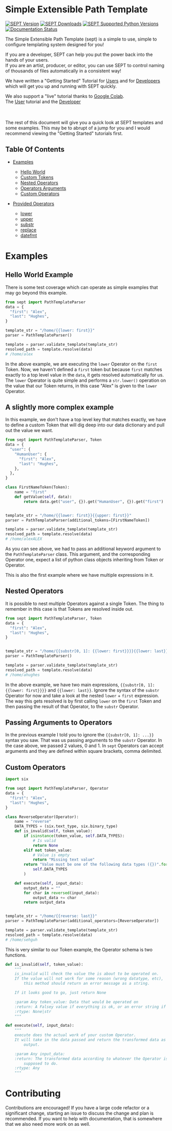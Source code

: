 # Simple Extensible Path Template
[![SEPT Version](https://img.shields.io/pypi/v/sept.svg)](https://pypi.org/project/sept) [![SEPT Downloads](https://img.shields.io/pypi/dm/sept.svg)](https://pypi.org/project/sept) [![SEPT Supported Python Versions](https://img.shields.io/pypi/pyversions/sept.svg)](https://pypi.org/project/sept) [![Documentation Status](https://readthedocs.org/projects/sept/badge/?version=latest)](https://sept.readthedocs.io/en/latest/?badge=latest)

The Simple Extensible Path Template (sept) is a simple to use, simple to configure templating system designed for you!

If you are a developer, SEPT can help you put the power back into the hands of your users.  
If you are an artist, producer, or editor, you can use SEPT to control naming of thousands of files automatically in a consistent way!  
  
  
We have written a "Getting Started" Tutorial for [Users](https://sept.readthedocs.io/en/latest/introduction/non-developer.html) and for [Developers](https://sept.readthedocs.io/en/latest/introduction/developer.html) which will get you up and running with SEPT quickly.  

We also support a "live" tutorial thanks to [Google Colab](https://colab.research.google.com/notebooks/intro.ipynb).  
The [User](https://colab.research.google.com/github/Ahuge/sept/blob/release/docs/introduction/non-developer.ipynb) tutorial and the [Developer](https://colab.research.google.com/github/Ahuge/sept/blob/release/docs/introduction/developer.ipynb)

<br>
<br>
The rest of this document will give you a quick look at SEPT templates and some examples. This may be to abrupt of a jump for you and I would recommend viewing the "Getting Started" tutorials first.  

## Table Of Contents
- [Examples](#examples)
  - [Hello World](#hello-world-example)
  - [Custom Tokens](#a-slightly-more-complex-example)
  - [Nested Operators](#nested-operators)
  - [Operators Arguments](#passing-arguments-to-operators)
  - [Custom Operators](#custom-operators)

- [Provided Operators](#provided-operators)
  - [lower](#loweroperator)
  - [upper](#upperoperator)
  - [substr](#substroperator)
  - [replace](#replaceoperator)
  - [datefmt](#todo-datefmtoperator)

# Examples
## Hello World Example
There is some test coverage which can operate as simple examples that may go beyond this example.
```python
from sept import PathTemplateParser
data = {
  "first": "Alex",
  "last": "Hughes",
}

template_str = "/home/{{lower: first}}"
parser = PathTemplateParser()

template = parser.validate_template(template_str)
resolved_path = template.resolve(data)
# /home/alex
```
In the above example, we are executing the `lower` Operator on the `first` Token.
Now, we haven't defined a `first` token but because `first` matches exactly to a top level value in the `data`, it gets resolved automatically for us.
The `lower` Operator is quite simple and performs a `str.lower()` operation on the value that our Token returns, in this case "Alex" is given to the `lower` Operator.

## A slightly more complex example
In this example, we don't have a top level key that matches exactly, we have to define a custom Token that will dig deep into our data dictionary and pull out the value we want.
```python
from sept import PathTemplateParser, Token
data = {
  "user": {
    "HumanUser": {
      "first": "Alex",
      "last": "Hughes",
    },
  },
}

class FirstNameToken(Token):
    name = "first"
    def getValue(self, data):
        return data.get("user", {}).get("HumanUser", {}).get("first")


template_str = "/home/{{lower: first}}{{upper: first}}"
parser = PathTemplateParser(additional_tokens=[FirstNameToken])

template = parser.validate_template(template_str)
resolved_path = template.resolve(data)
# /home/alexALEX
```
As you can see above, we had to pass an additional keyword argument to the `PathTemplateParser` class.
This argument, and the corresponding Operator one, expect a list of python class objects inheriting from Token or Operator.

This is also the first example where we have multiple expressions in it.


## Nested Operators
It is possible to nest multiple Operators against a single Token.
The thing to remember in this case is that Tokens are resolved inside out.
```python
from sept import PathTemplateParser, Token
data = {
  "first": "Alex",
  "last": "Hughes",
}


template_str = "/home/{{substr[0, 1]: {{lower: first}}}}{{lower: last}}"
parser = PathTemplateParser()

template = parser.validate_template(template_str)
resolved_path = template.resolve(data)
# /home/ahughes
```
In the above example, we have two main expressions,
`{{substr[0, 1]: {{lower: first}}}}` and `{{lower: last}}`.
Ignore the syntax of the `substr` Operator for now and take a look at the nested `lower` + `first` expression.
The way this gets resolved is by first calling `lower` on the `first` Token and then passing the result of that Operator, to the `substr` Operator.

## Passing Arguments to Operators
In the previous example I told you to ignore the `{{substr[0, 1]: ...}}` syntax you saw.
That was us passing arguments to the `substr` Operator.  In the case above, we passed 2 values, 0 and 1.
In `sept` Operators can accept arguments and they are defined within square brackets, comma delimited.


## Custom Operators
```python
import six

from sept import PathTemplateParser, Operator
data = {
  "first": "Alex",
  "last": "Hughes",
}

class ReverseOperator(Operator):
    name = "reverse"
    DATA_TYPES = (six.text_type, six.binary_type)
    def is_invalid(self, token_value):
        if isinstance(token_value, self.DATA_TYPES):
            # Is valid
            return None
        elif not token_value:
            # Value is empty
            return "Missing text value"
        return "Value must be one of the following data types ({})".format(
            self.DATA_TYPES
        )

    def execute(self, input_data):
        output_data = ""
        for char in reversed(input_data):
            output_data += char
        return output_data


template_str = "/home/{{reverse: last}}"
parser = PathTemplateParser(additional_operators=[ReverseOperator])

template = parser.validate_template(template_str)
resolved_path = template.resolve(data)
# /home/sehguh
```
This is very similar to our Token example, the Operator schema is two functions.
```python
def is_invalid(self, token_value):
    """
    is_invalid will check the value the is about to be operated on.
    If the value will not work for some reason (wrong datatype, etc),
        this method should return an error message as a string.

    If it looks good to go, just return None

    :param Any token_value: Data that would be operated on
    :return: A Falsey value if everything is ok, or an error string if not.
    :rtype: None|str
    """

def execute(self, input_data):
    """
    execute does the actual work of your custom Operator.
    It will take in the data passed and return the transformed data as
        output.

    :param Any input_data:
    :return: The transformed data according to whatever the Operator is
        supposed to do.
    :rtype: Any
    """
```

# Contributing
Contributions are encouraged!
If you have a large code refactor or a significant change, starting an issue to discuss the change and plan is recommended.
If you want to help with documentation, that is somewhere that we also need more work on as well.
